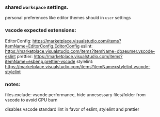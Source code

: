 ### shared `workspace` settings.

personal preferences like editor themes should in `user` settings

### vscode expected extensions:

EditorConfig: https://marketplace.visualstudio.com/items?itemName=EditorConfig.EditorConfig
eslint: https://marketplace.visualstudio.com/items?itemName=dbaeumer.vscode-eslint
prettier: https://marketplace.visualstudio.com/items?itemName=esbenp.prettier-vscode
stylelint: https://marketplace.visualstudio.com/items?itemName=stylelint.vscode-stylelint

### notes:

files.exclude: vscode performance, hide unnesessary files/folder from vscode to avoid CPU burn

disables vscode standard lint in favor of eslint, stylelint and prettier
